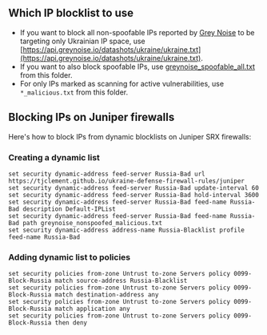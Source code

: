 ## Which IP blocklist to use

* If you want to block all non-spoofable IPs reported by [Grey Noise](https://www.greynoise.io/) to be targeting only Ukrainian IP space, use [https://api.greynoise.io/datashots/ukraine/ukraine.txt](https://api.greynoise.io/datashots/ukraine/ukraine.txt).
* If you want to also block spoofable IPs, use [greynoise_spoofable_all.txt](https://tjclement.github.io/ukraine-defense-firewall-rules/juniper/greynoise_spoofable_all.txt) from this folder.
* For only IPs marked as scanning for active vulnerabilities, use `*_malicious.txt` from this folder.

## Blocking IPs on Juniper firewalls

Here's how to block IPs from dynamic blocklists on Juniper SRX firewalls:

### Creating a dynamic list
```
set security dynamic-address feed-server Russia-Bad url https://tjclement.github.io/ukraine-defense-firewall-rules/juniper
set security dynamic-address feed-server Russia-Bad update-interval 60
set security dynamic-address feed-server Russia-Bad hold-interval 3600
set security dynamic-address feed-server Russia-Bad feed-name Russia-Bad description Default-IPList
set security dynamic-address feed-server Russia-Bad feed-name Russia-Bad path greynoise_nonspoofed_malicious.txt
set security dynamic-address address-name Russia-Blacklist profile feed-name Russia-Bad
```

### Adding dynamic list to policies
```
set security policies from-zone Untrust to-zone Servers policy 0099-Block-Russia match source-address Russia-Blacklist
set security policies from-zone Untrust to-zone Servers policy 0099-Block-Russia match destination-address any
set security policies from-zone Untrust to-zone Servers policy 0099-Block-Russia match application any
set security policies from-zone Untrust to-zone Servers policy 0099-Block-Russia then deny
```